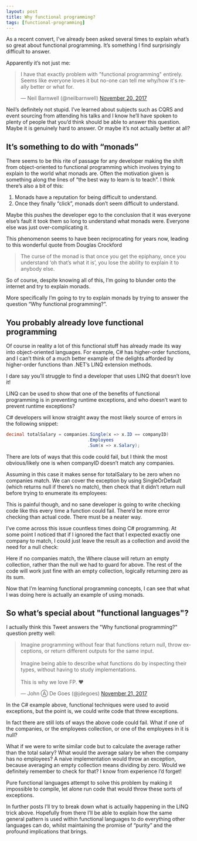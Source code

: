 ```yaml
---
layout: post
title: Why functional programming?
tags: [functional-programming]
---
```


As a recent convert, I've already been asked several times to explain what’s so great about functional programming. It’s something I find surprisingly difficult to answer.

Apparently it’s not just me:

<blockquote class="twitter-tweet" data-lang="en"><p lang="en" dir="ltr">I have that exactly problem with &quot;functional programming&quot; entirely. Seems like everyone loves it but no-one can tell me why/how it&#39;s really better or what for.</p>&mdash; Neil Barnwell (@neilbarnwell) <a href="https://twitter.com/neilbarnwell/status/932756550770479104?ref_src=twsrc%5Etfw">November 20, 2017</a></blockquote>
<script async src="https://platform.twitter.com/widgets.js" charset="utf-8"></script>

Neil’s definitely not stupid. I’ve learned about subjects such as CQRS and event sourcing from attending his talks and I know he’ll have spoken to plenty of people that you’d think should be able to answer this question. Maybe it is genuinely hard to answer. Or maybe it’s not actually better at all?

## It’s something to do with “monads”
There seems to be this rite of passage for any developer making the shift from object-oriented to functional programming which involves trying to explain to the world what monads are. Often the motivation given is something along the lines of “the best way to learn is to teach”. I think there’s also a bit of this:

1. Monads have a reputation for being difficult to understand.
2. Once they finally “click”, monads don’t seem difficult to understand.

Maybe this pushes the developer ego to the conclusion that it was everyone else’s fault it took them so long to understand what monads were. Everyone else was just over-complicating it.

This phenomenon seems to have been reciprocating for years now, leading to this wonderful quote from Douglas Crockford

> The curse of the monad is that once you get the epiphany, once you understand ‘oh that’s what it is’, you lose the ability to explain it to anybody else.

So of course, despite knowing all of this, I’m going to blunder onto the internet and try to explain monads.

More specifically I’m going to try to explain monads by trying to answer the question “Why functional programming?”.

## You probably already love functional programming
Of course in reality a lot of this functional stuff has already made its way into object-oriented languages. For example, C# has higher-order functions, and I can’t think of a much better example of the delights afforded by higher-order functions than .NET’s LINQ extension methods.

I dare say you’ll struggle to find a developer that uses LINQ that doesn’t love it!

LINQ can be used to show that one of the benefits of functional programming is in preventing runtime exceptions, and who doesn’t want to prevent runtime exceptions?

C# developers will know straight away the most likely source of errors in the following snippet:

```C#
decimal totalSalary = companies.Single(x => x.ID == companyID)
                               .Employees
                               .Sum(x => x.Salary);
```

There are lots of ways that this code could fail, but I think the most obvious/likely one is when companyID doesn’t match any companies.

Assuming in this case it makes sense for totalSalary to be zero when no companies match. We can cover the exception by using SingleOrDefault (which returns null if there’s no match), then check that it didn’t return null before trying to enumerate its employees:


This is painful though, and no sane developer is going to write checking code like this every time a function could fail. There’d be more error checking than actual code. There must be a neater way.

I’ve come across this issue countless times doing C# programming. At some point I noticed that if I ignored the fact that I expected exactly one company to match, I could just leave the result as a collection and avoid the need for a null check:


Here if no companies match, the Where clause will return an empty collection, rather than the null we had to guard for above. The rest of the code will work just fine with an empty collection, logically returning zero as its sum.

Now that I’m learning functional programming concepts, I can see that what I was doing here is actually an example of using monads.

## So what’s special about "functional languages"?
I actually think this Tweet answers the "Why functional programming?" question pretty well:

<blockquote class="twitter-tweet" data-lang="en"><p lang="en" dir="ltr">Imagine programming without fear that functions return null, throw exceptions, or return different outputs for the same input.<br><br>Imagine being able to describe what functions do by inspecting their types, without having to study implementations.<br><br>This is why we love FP. ❤️</p>&mdash; John Ⓐ De Goes (@jdegoes) <a href="https://twitter.com/jdegoes/status/932999912488235010?ref_src=twsrc%5Etfw">November 21, 2017</a></blockquote>
<script async src="https://platform.twitter.com/widgets.js" charset="utf-8"></script>

In the C# example above, functional techniques were used to avoid exceptions, but the point is, we could write code that threw exceptions.

In fact there are still lots of ways the above code could fail. What if one of the companies, or the employees collection, or one of the employees in it is null?

What if we were to write similar code but to calculate the average rather than the total salary? What would the average salary be when the company has no employees? A naive implementation would throw an exception, because averaging an empty collection means dividing by zero. Would we definitely remember to check for that? I know from experience I’d forget!

Pure functional languages attempt to solve this problem by making it impossible to compile, let alone run code that would throw these sorts of exceptions.

In further posts I’ll try to break down what is actually happening in the LINQ trick above. Hopefully from there I’ll be able to explain how the same general pattern is used within functional languages to do everything other languages can do, whilst maintaining the promise of “purity” and the profound implications that brings.
